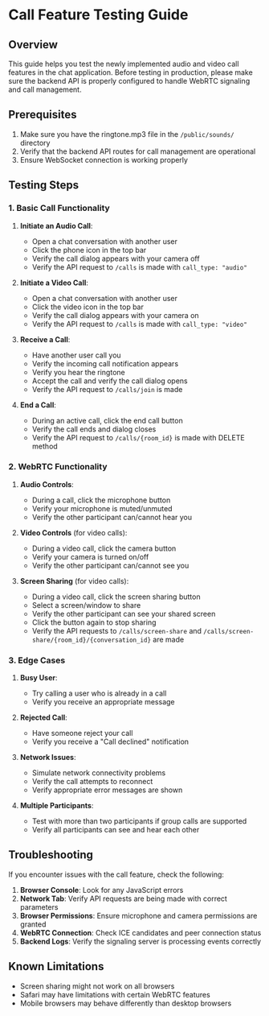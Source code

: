 # Call Feature Testing Guide

## Overview

This guide helps you test the newly implemented audio and video call features in the chat application. Before testing in production, please make sure the backend API is properly configured to handle WebRTC signaling and call management.

## Prerequisites

1. Make sure you have the ringtone.mp3 file in the `/public/sounds/` directory
2. Verify that the backend API routes for call management are operational
3. Ensure WebSocket connection is working properly

## Testing Steps

### 1. Basic Call Functionality

1. **Initiate an Audio Call**:

   - Open a chat conversation with another user
   - Click the phone icon in the top bar
   - Verify the call dialog appears with your camera off
   - Verify the API request to `/calls` is made with `call_type: "audio"`

2. **Initiate a Video Call**:

   - Open a chat conversation with another user
   - Click the video icon in the top bar
   - Verify the call dialog appears with your camera on
   - Verify the API request to `/calls` is made with `call_type: "video"`

3. **Receive a Call**:

   - Have another user call you
   - Verify the incoming call notification appears
   - Verify you hear the ringtone
   - Accept the call and verify the call dialog opens
   - Verify the API request to `/calls/join` is made

4. **End a Call**:
   - During an active call, click the end call button
   - Verify the call ends and dialog closes
   - Verify the API request to `/calls/{room_id}` is made with DELETE method

### 2. WebRTC Functionality

1. **Audio Controls**:

   - During a call, click the microphone button
   - Verify your microphone is muted/unmuted
   - Verify the other participant can/cannot hear you

2. **Video Controls** (for video calls):

   - During a video call, click the camera button
   - Verify your camera is turned on/off
   - Verify the other participant can/cannot see you

3. **Screen Sharing** (for video calls):
   - During a video call, click the screen sharing button
   - Select a screen/window to share
   - Verify the other participant can see your shared screen
   - Click the button again to stop sharing
   - Verify the API requests to `/calls/screen-share` and `/calls/screen-share/{room_id}/{conversation_id}` are made

### 3. Edge Cases

1. **Busy User**:

   - Try calling a user who is already in a call
   - Verify you receive an appropriate message

2. **Rejected Call**:

   - Have someone reject your call
   - Verify you receive a "Call declined" notification

3. **Network Issues**:

   - Simulate network connectivity problems
   - Verify the call attempts to reconnect
   - Verify appropriate error messages are shown

4. **Multiple Participants**:
   - Test with more than two participants if group calls are supported
   - Verify all participants can see and hear each other

## Troubleshooting

If you encounter issues with the call feature, check the following:

1. **Browser Console**: Look for any JavaScript errors
2. **Network Tab**: Verify API requests are being made with correct parameters
3. **Browser Permissions**: Ensure microphone and camera permissions are granted
4. **WebRTC Connection**: Check ICE candidates and peer connection status
5. **Backend Logs**: Verify the signaling server is processing events correctly

## Known Limitations

- Screen sharing might not work on all browsers
- Safari may have limitations with certain WebRTC features
- Mobile browsers may behave differently than desktop browsers

